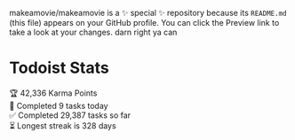 makeamovie/makeamovie is a ✨ special ✨ repository because its `README.md` (this file) appears on your GitHub profile.
You can click the Preview link to take a look at your changes. darn right ya can

# Todoist Stats

<!-- TODO-IST:START -->
🏆  42,336 Karma Points           
🌸  Completed 9 tasks today           
✅  Completed 29,387 tasks so far           
⏳  Longest streak is 328 days
<!-- TODO-IST:END -->